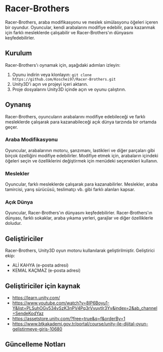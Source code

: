 # Racer-Brothers

Racer-Brothers, araba modifikasyonu ve meslek simülasyonu öğeleri içeren bir oyundur. Oyuncular, kendi arabalarını modifiye edebilir, para kazanmak için farklı mesleklerde çalışabilir ve Racer-Brothers'ın dünyasını keşfedebilirler.

## Kurulum

Racer-Brothers'ı oynamak için, aşağıdaki adımları izleyin:

1. Oyunu indirin veya klonlayın: `git clone https://github.com/Koschei97/Racer-Brothers.git`
2. Unity3D'i açın ve projeyi içeri aktarın.
3. Proje dosyalarını Unity3D içinde açın ve oyunu çalıştırın.

## Oynanış

Racer-Brothers, oyuncuların arabalarını modifiye edebileceği ve farklı mesleklerde çalışarak para kazanabileceği açık dünya tarzında bir ortamda geçer.

### Araba Modifikasyonu

Oyuncular, arabalarının motoru, şanzımanı, lastikleri ve diğer parçaları gibi birçok özelliğini modifiye edebilirler. Modifiye etmek için, arabaların içindeki öğeleri seçin ve özelliklerini değiştirmek için menüdeki seçenekleri kullanın.

### Meslekler

Oyuncular, farklı mesleklerde çalışarak para kazanabilirler. Meslekler, araba tamircisi, yarış sürücüsü, teslimatçı vb. gibi farklı alanları kapsar.

### Açık Dünya

Oyuncular, Racer-Brothers'ın dünyasını keşfedebilirler. Racer-Brothers'ın dünyası, farklı sokaklar, araba yıkama yerleri, garajlar ve diğer özelliklerle doludur.

## Geliştiriciler

Racer-Brothers, Unity3D oyun motoru kullanılarak geliştirilmiştir. Geliştirici ekip:

- ALİ KAHYA (e-posta adresi)
- KEMAL KAÇMAZ (e-posta adresi)

## Geliştiriciler için kaynak
- https://learn.unity.com/
- https://www.youtube.com/watch?v=8IP6Boyu1-Y&list=PLSuhOGv534vSzK3nPV4Pq3rVvuytlr3Yv&index=2&ab_channel=SendeKodYaz
- https://assetstore.unity.com/?free=true&q=f&orderBy=1
- https://www.btkakademi.gov.tr/portal/course/unity-ile-dijital-oyun-gelistirmeye-giris-10680
## Güncelleme Notları

